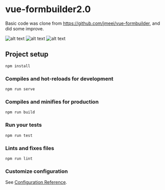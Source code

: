 # vue-formbuilder2.0

Basic code was clone from https://github.com/jmeei/vue-formbuilder, and did some improve.

![alt text](https://github.com/qiaoxun/vue-formbuilder/blob/master/src/assets/1.gif)
![alt text](https://github.com/qiaoxun/vue-formbuilder/blob/master/src/assets/2.gif)
![alt text](https://github.com/qiaoxun/vue-formbuilder/blob/master/src/assets/3.gif)

## Project setup
```
npm install
```

### Compiles and hot-reloads for development
```
npm run serve
```

### Compiles and minifies for production
```
npm run build
```

### Run your tests
```
npm run test
```

### Lints and fixes files
```
npm run lint
```

### Customize configuration
See [Configuration Reference](https://cli.vuejs.org/config/).
